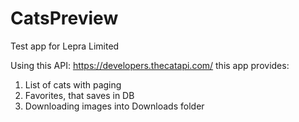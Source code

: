 # CatsPreview
Test app for Lepra Limited

Using this API: https://developers.thecatapi.com/ this app provides:
1) List of cats with paging
2) Favorites, that saves in DB
3) Downloading images into Downloads folder
